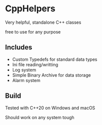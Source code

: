 # CppHelpers
Very helpful, standalone C++ classes

free to use for any purpose

Includes
-------------------------------------------
* Custom Typedefs for standard data types
* Ini file reading/writting
* Log system
* Simple Binary Archive for data storage
* Alarm system

Build
-------------------------------------------
Tested with C++20 on Windows and macOS

Should work on any system tough
